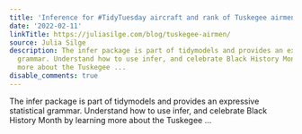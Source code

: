```yaml
---
title: 'Inference for #TidyTuesday aircraft and rank of Tuskegee airmen'
date: '2022-02-11'
linkTitle: https://juliasilge.com/blog/tuskegee-airmen/
source: Julia Silge
description: The infer package is part of tidymodels and provides an expressive statistical
  grammar. Understand how to use infer, and celebrate Black History Month by learning
  more about the Tuskegee ...
disable_comments: true
---
```

The infer package is part of tidymodels and provides an expressive statistical grammar. Understand how to use infer, and celebrate Black History Month by learning more about the Tuskegee ...